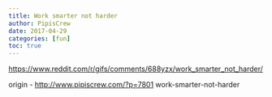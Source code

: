 ```yaml
---
title: Work smarter not harder
author: PipisCrew
date: 2017-04-29
categories: [fun]
toc: true
---
```


https://www.reddit.com/r/gifs/comments/688yzx/work_smarter_not_harder/

origin - http://www.pipiscrew.com/?p=7801 work-smarter-not-harder